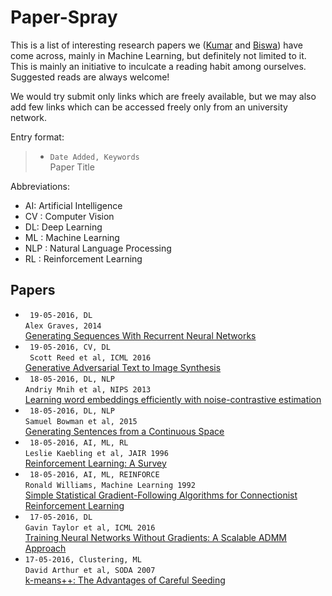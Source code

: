 # Paper-Spray

This is a list of interesting research papers we ([Kumar](https://github.com/kumarkrishna) and [Biswa](https://github.com/biswajitsc)) have come across, mainly in Machine Learning, but definitely not limited to it. This is mainly an initiative to inculcate a reading habit among ourselves. Suggested reads are always welcome!

We would try submit only links which are freely available, but we may also add few links which can be accessed freely only from an university network.

Entry format:
> * ```Date Added, Keywords```  
> Paper Title

Abbreviations:
* AI: Artificial Intelligence
* CV : Computer Vision
* DL: Deep Learning
* ML : Machine Learning
* NLP : Natural Language Processing
* RL : Reinforcement Learning

<!---
Instructions:
* Add new papers at the top.
* For each entry add two or more spaces at the end of line 1 to enter a newline.
-->


## Papers
* ``` 19-05-2016, DL```  
  ``` Alex Graves, 2014 ```  
[Generating Sequences With Recurrent Neural Networks](http://arxiv.org/pdf/1308.0850v5.pdf) 
* ``` 19-05-2016, CV, DL```  
```  Scott Reed et al, ICML 2016 ```  
[Generative Adversarial Text to Image Synthesis](http://arxiv.org/pdf/1605.05396v1.pdf)
* ``` 18-05-2016, DL, NLP```  
``` Andriy Mnih et al, NIPS 2013 ```  
[Learning word embeddings efficiently with noise-contrastive estimation](https://papers.nips.cc/paper/5165-learning-word-embeddings-efficiently-with-noise-contrastive-estimation.pdf)
* ``` 18-05-2016, DL, NLP```  
``` Samuel Bowman et al, 2015 ```    
[Generating Sentences from a Continuous Space](http://arxiv.org/pdf/1511.06349v4.pdf)
* ``` 18-05-2016, AI, ML, RL```  
``` Leslie Kaebling et al, JAIR 1996 ```  
[Reinforcement Learning: A Survey](https://www.jair.org/media/301/live-301-1562-jair.pdf)
* ``` 18-05-2016, AI, ML, REINFORCE```  
``` Ronald Williams, Machine Learning 1992 ```  
[Simple Statistical Gradient-Following Algorithms for Connectionist Reinforcement Learning](http://www-anw.cs.umass.edu/~barto/courses/cs687/williams92simple.pdf)
* ``` 17-05-2016, DL```  
``` Gavin Taylor et al, ICML 2016 ```  
[Training Neural Networks Without Gradients: A Scalable ADMM Approach](http://arxiv.org/pdf/1605.02026.pdf)
* ``` 17-05-2016, Clustering, ML ```  
``` David Arthur et al, SODA 2007 ```  
[k-means++: The Advantages of Careful Seeding](http://ilpubs.stanford.edu:8090/778/1/2006-13.pdf)
